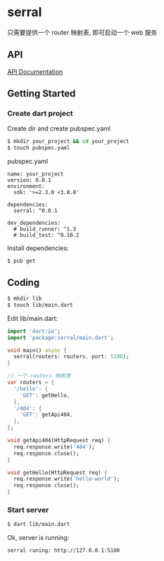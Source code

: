 # serral

只需要提供一个 router 映射表, 即可启动一个 web 服务

## API

[API Documentation](https://pub.dev/documentation/serral/latest/serral/serral-library.html)

## Getting Started

### Create dart project

Create dir and create pubspec.yaml

```sh
$ mkdir your_project && cd your_project
$ touch pubspec.yaml
```

pubspec.yaml

```
name: your_project
version: 0.0.1
environment:
  sdk: '>=2.3.0 <3.0.0'

dependencies:
  serral: ^0.0.1

dev_dependencies:
  # build_runner: ^1.3
  # build_test: ^0.10.2

```

Install dependencies:

```
$ pub get
```

## Coding

```sh
$ mkdir lib
$ touch lib/main.dart
```

Edit lib/main.dart:

```dart
import 'dart:io';
import 'package:serral/main.dart';

void main() async {
  serral(routers: routers, port: 5100);
}

// 一个 routers 映射表
var routers = {
  '/hello': {
    'GET': getHello,
  },
  '/404': {
    'GET': getApi404,
  },
};

void getApi404(HttpRequest req) {
  req.response.write('404');
  req.response.close();
}

void getHello(HttpRequest req) {
  req.response.write('hello-world');
  req.response.close();
}
```

### Start server

```sh
$ dart lib/main.dart
```

Ok, server is running:

```
serral runing: http://127.0.0.1:5100
```
